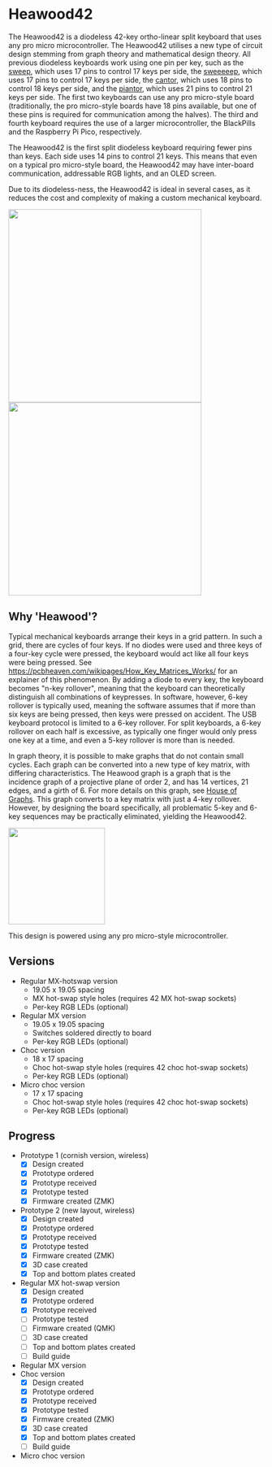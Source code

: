 # Heawood42

The Heawood42 is a diodeless 42-key ortho-linear split keyboard that uses any pro micro microcontroller. The Heawood42 utilises a new type of circuit design stemming from graph theory and mathematical design theory. All previous diodeless keyboards work using one pin per key, such as the [sweep](https://github.com/davidphilipbarr/Sweep), which uses 17 pins to control 17 keys per side, the [sweeeeep](https://fingerpunch.xyz/product/sweeeeep/), which uses 17 pins to control 17 keys per side, the [cantor](https://github.com/diepala/cantor), which uses 18 pins to control 18 keys per side, and the [piantor](https://github.com/beekeeb/piantor), which uses 21 pins to control 21 keys per side. The first two keyboards can use any pro micro-style board (traditionally, the pro micro-style boards have 18 pins available, but one of these pins is required for communication among the halves). The third and fourth keyboard requires the use of a larger microcontroller, the BlackPills and the Raspberry Pi Pico, respectively. 

The Heawood42 is the first split diodeless keyboard requiring fewer pins than keys. Each side uses 14 pins to control 21 keys. This means that even on a typical pro micro-style board, the Heawood42 may have inter-board communication, addressable RGB lights, and an OLED screen. 

Due to its diodeless-ness, the Heawood42 is ideal in several cases, as it reduces the cost and complexity of making a custom mechanical keyboard.

<img src="https://github.com/triliu/Heawood42/assets/3928134/d9548d26-492f-40ff-b97c-e8ae36825b7c" width="380">
<img src="https://github.com/triliu/Heawood42/assets/3928134/e1ea87da-0814-44ba-95fe-ba899eff5412" width="380">



## Why 'Heawood'?

Typical mechanical keyboards arrange their keys in a grid pattern. In such a grid, there are cycles of four keys. If no diodes were used and three keys of a four-key cycle were pressed, the keyboard would act like all four keys were being pressed. See https://pcbheaven.com/wikipages/How_Key_Matrices_Works/ for an explainer of this phenomenon. By adding a diode to every key, the keyboard becomes "n-key rollover", meaning that the keyboard can theoretically distinguish all combinations of keypresses. In software, however, 6-key rollover is typically used, meaning the software assumes that if more than six keys are being pressed, then keys were pressed on accident. The USB keyboard protocol is limited to a 6-key rollover. For split keyboards, a 6-key rollover on each half is excessive, as typically one finger would only press one key at a time, and even a 5-key rollover is more than is needed. 

In graph theory, it is possible to make graphs that do not contain small cycles. Each graph can be converted into a new type of key matrix, with differing characteristics. The Heawood graph is a graph that is the incidence graph of a projective plane of order 2, and has 14 vertices, 21 edges, and a girth of 6. For more details on this graph, see [House of Graphs](https://houseofgraphs.org/graphs/1154). This graph converts to a key matrix with just a 4-key rollover. However, by designing the board specifically, all problematic 5-key and 6-key sequences may be practically eliminated, yielding the Heawood42. 

<img src="https://github.com/triliu/Heawood42/assets/3928134/4ef2aa62-9b1a-47e1-b93b-3c5a06f6acfd" width="190">


This design is powered using any pro micro-style microcontroller.

## Versions
- Regular MX-hotswap version
    - 19.05 x 19.05 spacing
    - MX hot-swap style holes (requires 42 MX hot-swap sockets)
    - Per-key RGB LEDs (optional)
- Regular MX version
    - 19.05 x 19.05 spacing
    - Switches soldered directly to board
    - Per-key RGB LEDs (optional)
- Choc version
    - 18 x 17 spacing
    - Choc hot-swap style holes (requires 42 choc hot-swap sockets)
    - Per-key RGB LEDs (optional)
- Micro choc version
    - 17 x 17 spacing
    - Choc hot-swap style holes (requires 42 choc hot-swap sockets)
    - Per-key RGB LEDs (optional)
 

## Progress

- Prototype 1 (cornish version, wireless)
    - [X] Design created
    - [X] Prototype ordered
    - [X] Prototype received
    - [X] Prototype tested
    - [X] Firmware created (ZMK)
- Prototype 2 (new layout, wireless)
    - [X] Design created
    - [X] Prototype ordered
    - [X] Prototype received
    - [X] Prototype tested
    - [X] Firmware created (ZMK)
    - [X] 3D case created
    - [X] Top and bottom plates created
- Regular MX hot-swap version
    - [X] Design created
    - [X] Prototype ordered
    - [X] Prototype received
    - [ ] Prototype tested
    - [ ] Firmware created (QMK)
    - [ ] 3D case created
    - [ ] Top and bottom plates created
    - [ ] Build guide
- Regular MX version
- Choc version
    - [X] Design created
    - [X] Prototype ordered
    - [X] Prototype received
    - [X] Prototype tested
    - [X] Firmware created (ZMK)
    - [X] 3D case created
    - [X] Top and bottom plates created
    - [ ] Build guide
- Micro choc version 
  

